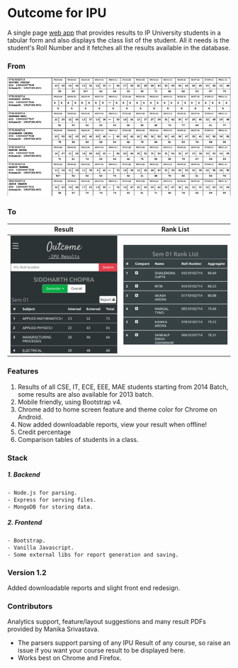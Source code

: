 # Outcome for IPU

A single page [web app](https://outcome-ipu.herokuapp.com) that provides results to IP University students in a tabular form and also displays the class list of the student. All it needs is the student's Roll Number and it fetches all the results available in the database.

### From
![PDF](Screenshots/PdfScaled.png)

### To
Result             |  Rank List
:-------------------------:|:-------------------------:
![Result Page](Screenshots/ResultPageScaled.png)  |  ![Rank Lists](Screenshots/RankListsScaled.png)

### Features
1. Results of all CSE, IT, ECE, EEE, MAE students starting from 2014 Batch, some results are also available for 2013 batch.
2. Mobile friendly, using Bootstrap v4.
3. Chrome add to home screen feature and theme color for Chrome on Android.
4. Now added downloadable reports, view your result when offline!
5. Credit percentage 
6. Comparison tables of students in a class.

### Stack
##### 1. Backend
	- Node.js for parsing.
	- Express for serving files.
	- MongoDB for storing data. 

##### 2. Frontend
	- Bootstrap.
	- Vanilla Javascript.
	- Some external libs for report generation and saving.

### Version 1.2
Added downloadable reports and slight front end redesign.

### Contributors
Analytics support, feature/layout suggestions and many result PDFs provided by Manika Srivastava.

* The parsers support parsing of any IPU Result of any course, so raise an issue if you want your course result to be displayed here.
* Works best on Chrome and Firefox.